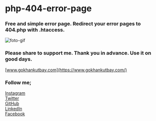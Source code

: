 # php-404-error-page
### Free and simple error page. Redirect your error pages to 404.php with .htaccess.

![foto-gif](https://gokhankutbay.com/assets/img/works/gorsel4.png)

### Please share to support me. Thank you in advance. Use it on good days.

[www.gokhankutbay.com](https://www.gokhankutbay.com/)

### Follow me;

[Instagram](http://www.instagram.com/gokhannkutbay/)\
[Twitter](https://twitter.com/gokhankutbay0)\
[GitHub](http://www.github.com/gokhankutbay/)\
[LinkedIn](http://www.linkedin.com/in/gokhankutbay/)\
[Facebook](https://www.facebook.com/gokhannkutbay)
